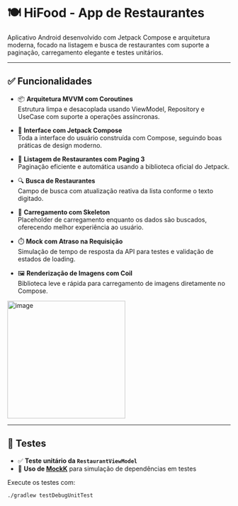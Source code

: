 # 🍽️ HiFood - App de Restaurantes

Aplicativo Android desenvolvido com Jetpack Compose e arquitetura moderna, focado na listagem e busca de restaurantes com suporte a paginação, carregamento elegante e testes unitários.

---

## ✅ Funcionalidades

- 📦 **Arquitetura MVVM com Coroutines**  
  Estrutura limpa e desacoplada usando ViewModel, Repository e UseCase com suporte a operações assíncronas.

- 🎨 **Interface com Jetpack Compose**  
  Toda a interface do usuário construída com Compose, seguindo boas práticas de design moderno.

- 📄 **Listagem de Restaurantes com Paging 3**  
  Paginação eficiente e automática usando a biblioteca oficial do Jetpack.

- 🔍 **Busca de Restaurantes**  
  Campo de busca com atualização reativa da lista conforme o texto digitado.

- 🦴 **Carregamento com Skeleton**  
  Placeholder de carregamento enquanto os dados são buscados, oferecendo melhor experiência ao usuário.

- ⏱️ **Mock com Atraso na Requisição**  
  Simulação de tempo de resposta da API para testes e validação de estados de loading.

- 🖼️ **Renderização de Imagens com Coil**  
  Biblioteca leve e rápida para carregamento de imagens diretamente no Compose.

<img width="266" alt="image" src="https://github.com/user-attachments/assets/575c6e27-8562-48f0-970d-27258772b783" />

---

## 🧪 Testes

- ✅ **Teste unitário da `RestaurantViewModel`**
- 🧪 **Uso de [MockK](https://mockk.io/)** para simulação de dependências em testes

Execute os testes com:

```bash
./gradlew testDebugUnitTest
